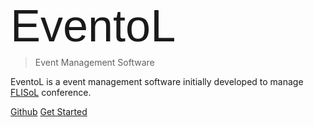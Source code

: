 <span style="font-family: 'Gruppo', sans-serif; font-size: 72px; text-decoration: uppercase; line-height: 72px;">
  EventoL
</span>

> Event Management Software

EventoL is a event management software initially developed to manage [FLISoL](http://flisol.info/) conference.

[Github](https://github.com/EventoL/EventoL)
[Get Started](/en/)
